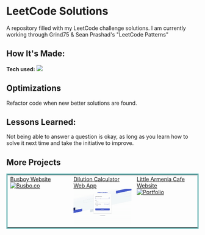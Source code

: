 # LeetCode Solutions
A repository filled with my LeetCode challenge solutions. I am currently working through Grind75 & Sean Prashad's "LeetCode Patterns"

## How It's Made:

**Tech used:** <img src="https://img.shields.io/static/v1?label=|&message=JAVASCRIPT&color=3c7f5d&style=plastic&logo=javascript"/>

## Optimizations
Refactor code when new better solutions are found.

## Lessons Learned:
Not being able to answer a question is okay, as long as you learn how to solve it next time and take the initiative to improve.

## More Projects
<table bordercolor="#66b2b2">
  <tr>
    <td width="33.3%"  style="align:center;" valign="top">
<a target="_blank" href="https://github.com/WilliamPasternak/busboy">Busboy Website</a>
        <br />
      <a target="_blank" href="https://github.com/WilliamPasternak/busboy">
            <img src="https://github.com/WilliamPasternak/busboy/blob/main/busyboy.gif" width="100%"  alt="Busbo.co"/>
        </a>
    </td>
    <td width="33.3%" valign="top">
<a target="_blank" href="https://github.com/WilliamPasternak/Dilution-Calculator">Dilution Calculator Web App</a> 
      <br />
        <a target="_blank" href="https://github.com/WilliamPasternak/Dilution-Calculator">
          <img src="https://github.com/WilliamPasternak/Dilution-Calculator/raw/main/Dilution.gif" width="100%" alt="Matching Card Game"/>
        </a>
    </td>
    <td width="33.3%" valign="top">
<a target="_blank" href="https://github.com/WilliamPasternak/MovieNight">Little Armenia Cafe Website</a>
        <br />
        <a target="_blank" href="https://github.com/WilliamPasternak/Little-Armenia-Cafe">
          <img src="https://github.com/WilliamPasternak/Little-Armenia-Cafe/blob/main/Little%20Armenia%20Cafe/LittleArmeniaCafecom_Site_Overview.gif" width="100%" alt="Portfolio"/>
        </a>
    </td>
  </tr>
</table>
